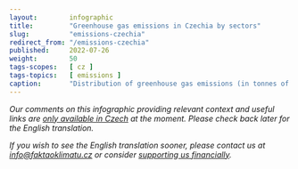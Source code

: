 ```yaml
---
layout:        infographic
title:         "Greenhouse gas emissions in Czechia by sectors"
slug:          "emissions-czechia"
redirect_from: "/emissions-czechia"
published:     2022-07-26
weight:        50
tags-scopes:   [ cz ]
tags-topics:   [ emissions ]
caption:       "Distribution of greenhouse gas emissions (in tonnes of CO2 equivalent) in Czechia per year and sector. In 2018, the country's total annual emissions were 129.39 million tonnes, which was 12.19t CO2eq per capita."
---
```


_Our comments on this infographic providing relevant context and useful links are [only available in Czech](https://faktaoklimatu.cz/infografiky/emise-cr-detail) at the moment. Please check back later for the English translation._

_If you wish to see the English translation sooner, please contact us at [info@faktaoklimatu.cz](mailto:info@faktaoklimatu.cz) or consider [supporting us financially](https://www.darujme.cz/projekt/1203742)._
